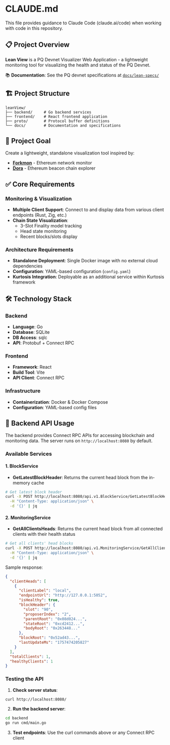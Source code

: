 # CLAUDE.md

This file provides guidance to Claude Code (claude.ai/code) when working with code in this repository.

## 📋 Project Overview

**Lean View** is a PQ Devnet Visualizer Web Application - a lightweight monitoring tool for visualizing the health and status of the PQ Devnet.

📚 **Documentation**: See the PQ devnet specifications at [`docs/lean-specs/`](./docs/lean-specs/)

## 🏗️ Project Structure

```
leanView/
├── backend/     # Go backend services
├── frontend/    # React frontend application  
├── proto/       # Protocol buffer definitions
└── docs/        # Documentation and specifications
```

## 🎯 Project Goal

Create a lightweight, standalone visualization tool inspired by:
- [**Forkmon**](https://github.com/ethereum/nodemonitor) - Ethereum network monitor
- [**Dora**](https://github.com/ethpandaops/dora) - Ethereum beacon chain explorer

## ✅ Core Requirements

### Monitoring & Visualization
- **Multiple Client Support**: Connect to and display data from various client endpoints (Rust, Zig, etc.)
- **Chain State Visualization**: 
  - 3-Slot Finality model tracking
  - Head state monitoring
  - Recent blocks/slots display

### Architecture Requirements  
- **Standalone Deployment**: Single Docker image with no external cloud dependencies
- **Configuration**: YAML-based configuration (`config.yaml`)
- **Kurtosis Integration**: Deployable as an additional service within Kurtosis framework

## 🛠️ Technology Stack

### Backend
- **Language**: Go
- **Database**: SQLite
- **DB Access**: sqlc
- **API**: Protobuf + Connect RPC

### Frontend
- **Framework**: React
- **Build Tool**: Vite
- **API Client**: Connect RPC

### Infrastructure
- **Containerization**: Docker & Docker Compose
- **Configuration**: YAML-based config files

## 📡 Backend API Usage

The backend provides Connect RPC APIs for accessing blockchain and monitoring data. The server runs on `http://localhost:8080` by default.

### Available Services

#### 1. BlockService
- **GetLatestBlockHeader**: Returns the current head block from the in-memory cache

```bash
# Get latest block header
curl -X POST http://localhost:8080/api.v1.BlockService/GetLatestBlockHeader \
  -H "Content-Type: application/json" \
  -d '{}' | jq
```

#### 2. MonitoringService  
- **GetAllClientsHeads**: Returns the current head block from all connected clients with their health status

```bash
# Get all clients' head blocks
curl -X POST http://localhost:8080/api.v1.MonitoringService/GetAllClientsHeads \
  -H "Content-Type: application/json" \
  -d '{}' | jq
```

Sample response:
```json
{
  "clientHeads": [
    {
      "clientLabel": "local",
      "endpointUrl": "http://127.0.0.1:5052",
      "isHealthy": true,
      "blockHeader": {
        "slot": "90",
        "proposerIndex": "2",
        "parentRoot": "0x08d024...",
        "stateRoot": "0xcd2412...",
        "bodyRoot": "0x263448..."
      },
      "blockRoot": "0x52ad43...",
      "lastUpdateMs": "1757474205827"
    }
  ],
  "totalClients": 1,
  "healthyClients": 1
}
```

### Testing the API

1. **Check server status**:
```bash
curl http://localhost:8080/
```

2. **Run the backend server**:
```bash
cd backend
go run cmd/main.go
```

3. **Test endpoints**: Use the curl commands above or any Connect RPC client
